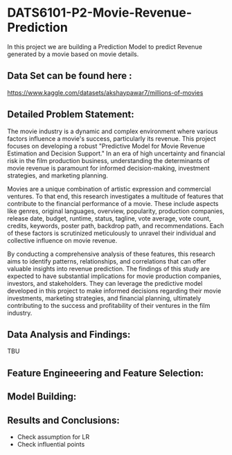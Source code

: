 # DATS6101-P2-Movie-Revenue-Prediction
In this project we are building a Prediction Model to predict Revenue generated by a movie based on movie details.
## Data Set can be found here : 
https://www.kaggle.com/datasets/akshaypawar7/millions-of-movies

## Detailed Problem Statement: 
The movie industry is a dynamic and complex environment where various factors influence a movie's success, particularly its revenue. This project focuses on developing a robust "Predictive Model for Movie Revenue Estimation and Decision Support." In an era of high uncertainty and financial risk in the film production business, understanding the determinants of movie revenue is paramount for informed decision-making, investment strategies, and marketing planning.

Movies are a unique combination of artistic expression and commercial ventures. To that end, this research investigates a multitude of features that contribute to the financial performance of a movie. These include aspects like genres, original languages, overview, popularity, production companies, release date, budget, runtime, status, tagline, vote average, vote count, credits, keywords, poster path, backdrop path, and recommendations. Each of these factors is scrutinized meticulously to unravel their individual and collective influence on movie revenue.

By conducting a comprehensive analysis of these features, this research aims to identify patterns, relationships, and correlations that can offer valuable insights into revenue prediction. The findings of this study are expected to have substantial implications for movie production companies, investors, and stakeholders. They can leverage the predictive model developed in this project to make informed decisions regarding their movie investments, marketing strategies, and financial planning, ultimately contributing to the success and profitability of their ventures in the film industry.

## Data Analysis and Findings:

TBU

## Feature Engineeering and Feature Selection:

## Model Building:

## Results and Conclusions:


- Check assumption for LR
- Check influential points
